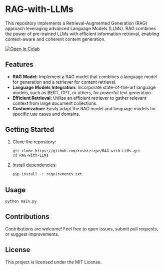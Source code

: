 # RAG-with-LLMs

This repository implements a Retrieval-Augmented Generation (RAG) approach leveraging advanced Language Models (LLMs). RAG combines the power of pre-trained LLMs with efficient information retrieval, enabling context-aware and coherent content generation.

[![Open In Colab](https://colab.research.google.com/assets/colab-badge.svg)](https://colab.research.google.com/github/rushizirpe/RAG-with-LLMs/blob/main/notebooks/RAG_retrievalqa.ipynb)

## Features

- **RAG Model:** Implement a RAG model that combines a language model for generation and a retriever for content retrieval.
- **Language Models Integration:** Incorporate state-of-the-art language models, such as BERT, GPT, or others, for powerful text generation.
- **Efficient Retrieval:** Utilize an efficient retriever to gather relevant context from large document collections.
- **Customization:** Easily adapt the RAG model and language models for specific use cases and domains.

## Getting Started

1. Clone the repository:

    ```bash
    git clone https://github.com/rushizirpe/RAG-with-LLMs.git
    cd RAG-with-LLMs
    ```

2. Install dependencies:

    ```bash
    pip install -r requirements.txt
    ```

## Usage
```
python main.py
```

## Contributions

Contributions are welcome! Feel free to open issues, submit pull requests, or suggest improvements.

## License

This project is licensed under the MIT License.
